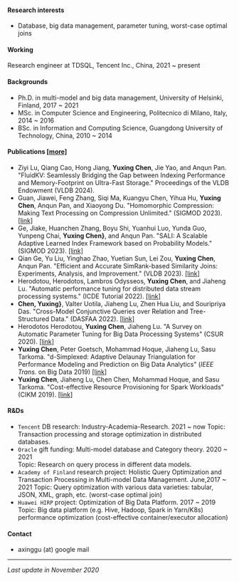 [comment]: # (Short bio)

#### Research interests
- Database, big data management, parameter tuning, worst-case optimal joins

#### Working
Research engineer at TDSQL, Tencent Inc., China, 2021 ~ present

#### Backgrounds
- Ph.D. in multi-model and big data management, University of Helsinki, Finland, 2017 ~ 2021
- MSc. in Computer Science and Engineering, Politecnico di Milano, Italy, 2014 ~ 2016
- BSc. in Information and Computing Science, Guangdong University of Technology, China, 2010 ~ 2014 

#### Publications [[more]](https://scholar.google.com/citations?user=9nOJIrIAAAAJ&hl)
- Ziyi Lu, Qiang Cao, Hong Jiang, **Yuxing Chen**, Jie Yao, and Anqun Pan. "FluidKV: Seamlessly Bridging the Gap between Indexing Performance and Memory-Footprint on Ultra-Fast Storage." Proceedings of the VLDB Endowment (VLDB 2024).
- Guan, Jiawei, Feng Zhang, Siqi Ma, Kuangyu Chen, Yihua Hu, **Yuxing Chen**, Anqun Pan, and Xiaoyong Du. "Homomorphic Compression: Making Text Processing on Compression Unlimited." (SIGMOD 2023). [[link]](https://dl.acm.org/doi/10.1145/3626765)
- Ge, Jiake, Huanchen Zhang, Boyu Shi, Yuanhui Luo, Yunda Guo, Yunpeng Chai, **Yuxing Chen}**, and Anqun Pan. "SALI: A Scalable Adaptive Learned Index Framework based on Probability Models." (SIGMOD 2023). [[link]](https://dl.acm.org/doi/10.1145/3626752) 
- Qian Ge, Yu Liu, Yinghao Zhao, Yuetian Sun, Lei Zou, **Yuxing Chen**, Anqun Pan. "Efficient and Accurate SimRank-based Similarity Joins: Experiments, Analysis, and Improvement." (VLDB 2023). [[link]](https://www.vldb.org/pvldb/vol17/p617-liu.pdf) 
- Herodotou, Herodotos, Lambros Odysseos, **Yuxing Chen**, and Jiaheng Lu. "Automatic performance tuning for distributed data stream processing systems." (ICDE Tutorial 2022). [[link]](https://www.vldb.org/pvldb/vol17/p617-liu.pdf) 
- **Chen, Yuxing}**, Valter Uotila, Jiaheng Lu, Zhen Hua Liu, and Souripriya Das. "Cross-Model Conjunctive Queries over Relation and Tree-Structured Data." (DASFAA 2022). [[link]](https://www.springerprofessional.de/en/cross-model-conjunctive-queries-over-relation-and-tree-structure/20346184) 
- Herodotos Herodotou, **Yuxing Chen**, Jiaheng Lu. "A Survey on Automatic Parameter Tuning for Big Data Processing Systems" (CSUR 2020). [[link]](https://ieeexplore.ieee.org/document/9835493)
- **Yuxing Chen**, Peter Goetsch, Mohammad Hoque, Jiaheng Lu, Sasu Tarkoma. "d-Simplexed: Adaptive Delaunay Triangulation for Performance Modeling and Prediction on Big Data Analytics" (*IEEE Trans.* on Big Data 2019) [[link]](https://ieeexplore.ieee.org/document/8878273)
- **Yuxing Chen**, Jiaheng Lu, Chen Chen, Mohammad Hoque, and Sasu Tarkoma. "Cost-effective Resource Provisioning for Spark Workloads" (CIKM 2019). [[link]](https://dl.acm.org/citation.cfm?id=3358090)


#### R&Ds
- `Tencent` DB research: Industry-Academia-Research. 2021 ~ now
 Topic: Transaction processing and storage optimization in distributed databases.
- `Oracle` gift funding: Multi-model database and Category theory. 2020 ~ 2021  
 Topic: Research on query process in different data models. 
- `Academy of Finland` research project: Holistic Query Optimization and Transaction Processing in Multi-model Data Management. June,2017 ~ 2021 
 Topic: Query optimization with various data varieties: tabular, JSON, XML, graph, etc. (worst-case optimal join)
- `Huawei HIRP` project: Optimization of Big Data Platform. 2017 ~ 2019
 Topic: Big data platform (e.g. Hive, Hadoop, Spark in Yarn/K8s) performance optimization (cost-effective container/executor allocation)

#### Contact
- axinggu (at) google mail



------------

_Last update in November 2020_

